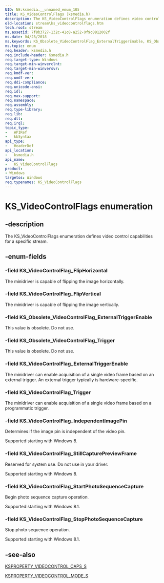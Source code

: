 ```yaml
---
UID: NE:ksmedia.__unnamed_enum_105
title: KS_VideoControlFlags (ksmedia.h)
description: The KS_VideoControlFlags enumeration defines video control capabilities for a specific stream.
old-location: stream\ks_videocontrolflags.htm
tech.root: stream
ms.assetid: 7f8b3727-132c-41c8-a252-0f9c8812002f
ms.date: 04/23/2018
ms.keywords: KS_Obsolete_VideoControlFlag_ExternalTriggerEnable, KS_Obsolete_VideoControlFlag_Trigger, KS_VideoControlFlag_ExternalTriggerEnable, KS_VideoControlFlag_FlipHorizontal, KS_VideoControlFlag_FlipVertical, KS_VideoControlFlag_IndependentImagePin, KS_VideoControlFlag_StartPhotoSequenceCapture, KS_VideoControlFlag_StillCapturePreviewFrame, KS_VideoControlFlag_StopPhotoSequenceCapture, KS_VideoControlFlag_Trigger, KS_VideoControlFlags, KS_VideoControlFlags enumeration [Streaming Media Devices], ksmedia/KS_Obsolete_VideoControlFlag_ExternalTriggerEnable, ksmedia/KS_Obsolete_VideoControlFlag_Trigger, ksmedia/KS_VideoControlFlag_ExternalTriggerEnable, ksmedia/KS_VideoControlFlag_FlipHorizontal, ksmedia/KS_VideoControlFlag_FlipVertical, ksmedia/KS_VideoControlFlag_IndependentImagePin, ksmedia/KS_VideoControlFlag_StartPhotoSequenceCapture, ksmedia/KS_VideoControlFlag_StillCapturePreviewFrame, ksmedia/KS_VideoControlFlag_StopPhotoSequenceCapture, ksmedia/KS_VideoControlFlag_Trigger, ksmedia/KS_VideoControlFlags, stream.ks_videocontrolflags, vidcapstruct_ae01591c-4ee4-4e70-bfc2-c78ad73a296f.xml
ms.topic: enum
req.header: ksmedia.h
req.include-header: Ksmedia.h
req.target-type: Windows
req.target-min-winverclnt: 
req.target-min-winversvr: 
req.kmdf-ver: 
req.umdf-ver: 
req.ddi-compliance: 
req.unicode-ansi: 
req.idl: 
req.max-support: 
req.namespace: 
req.assembly: 
req.type-library: 
req.lib: 
req.dll: 
req.irql: 
topic_type:
-	APIRef
-	kbSyntax
api_type:
-	HeaderDef
api_location:
-	ksmedia.h
api_name:
-	KS_VideoControlFlags
product:
- Windows
targetos: Windows
req.typenames: KS_VideoControlFlags
---
```


# KS_VideoControlFlags enumeration


## -description


The KS_VideoControlFlags enumeration defines video control capabilities for a specific stream.


## -enum-fields




### -field KS_VideoControlFlag_FlipHorizontal

The minidriver is capable of flipping the image horizontally.


### -field KS_VideoControlFlag_FlipVertical

The minidriver is capable of flipping the image vertically.


### -field KS_Obsolete_VideoControlFlag_ExternalTriggerEnable

This value is obsolete. Do not use.


### -field KS_Obsolete_VideoControlFlag_Trigger

This value is obsolete. Do not use.


### -field KS_VideoControlFlag_ExternalTriggerEnable

The minidriver can enable acquisition of a single video frame based on an external trigger. An external trigger typically is hardware-specific.


### -field KS_VideoControlFlag_Trigger

The minidriver can enable acquisition of a single video frame based on a programmatic trigger.


### -field KS_VideoControlFlag_IndependentImagePin

Determines if the image pin is independent of the video pin.

Supported starting with Windows 8.


### -field KS_VideoControlFlag_StillCapturePreviewFrame

Reserved for system use. Do not use in your driver.

Supported starting with Windows 8.


### -field KS_VideoControlFlag_StartPhotoSequenceCapture

Begin photo sequence capture operation.

Supported starting with Windows 8.1.


### -field KS_VideoControlFlag_StopPhotoSequenceCapture

Stop photo sequence operation.

Supported starting with Windows 8.1.


## -see-also




<a href="https://msdn.microsoft.com/library/windows/hardware/ff566036">KSPROPERTY_VIDEOCONTROL_CAPS_S</a>



<a href="https://msdn.microsoft.com/library/windows/hardware/ff566043">KSPROPERTY_VIDEOCONTROL_MODE_S</a>
 

 

